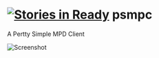 [![Stories in Ready](https://badge.waffle.io/amrhassan/psmpc.png?label=ready&title=Ready)](https://waffle.io/amrhassan/psmpc)
psmpc
=====

A Pertty Simple MPD Client

![Screenshot](http://i.imgur.com/CV4iEER.png)
